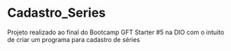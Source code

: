 # Cadastro_Series
Projeto realizado ao final do Bootcamp GFT Starter #5 na DIO com o intuito de criar um programa para cadastro de séries
